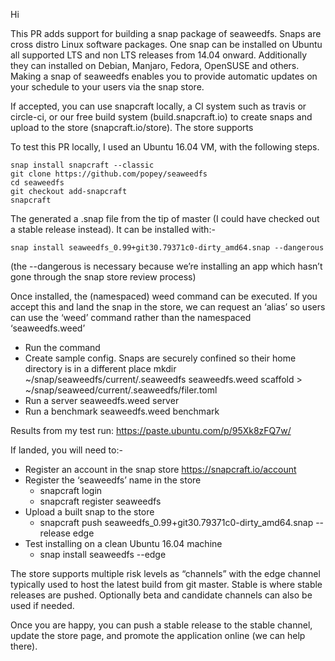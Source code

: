 Hi

This PR adds support for building a snap package of seaweedfs. Snaps are cross distro Linux software packages. One snap can be installed on Ubuntu all supported LTS and non LTS releases from 14.04 onward. Additionally they can installed on Debian, Manjaro, Fedora, OpenSUSE and others. Making a snap of seaweedfs enables you to provide automatic updates on your schedule to your users via the snap store.

If accepted, you can use snapcraft locally, a CI system such as travis or circle-ci, or our free build system (build.snapcraft.io) to create snaps and upload to the store (snapcraft.io/store). The store supports 

To test this PR locally, I used an Ubuntu 16.04 VM, with the following steps.

```
snap install snapcraft --classic
git clone https://github.com/popey/seaweedfs
cd seaweedfs
git checkout add-snapcraft
snapcraft
```

The generated a .snap file from the tip of master (I could have checked out a stable release instead). It can be installed with:-

    snap install seaweedfs_0.99+git30.79371c0-dirty_amd64.snap --dangerous

(the --dangerous is necessary because we’re installing an app which hasn’t gone through the snap store review process)

Once installed, the (namespaced) weed command can be executed. If you accept this and land the snap in the store, we can request an ‘alias’ so users can use the ‘weed’ command rather than the namespaced ‘seaweedfs.weed’

- Run the command
-  Create sample config. Snaps are securely confined so their home directory is in a different place
    mkdir ~/snap/seaweedfs/current/.seaweedfs
    seaweedfs.weed scaffold > ~/snap/seaweed/current/.seaweedfs/filer.toml
- Run a server
    seaweedfs.weed server
- Run a benchmark
    seaweedfs.weed benchmark

Results from my test run: https://paste.ubuntu.com/p/95Xk8zFQ7w/

If landed, you will need to:-

- Register an account in the snap store https://snapcraft.io/account
- Register the ‘seaweedfs’ name in the store 
  - snapcraft login
  - snapcraft register seaweedfs
- Upload a built snap to the store
  - snapcraft push seaweedfs_0.99+git30.79371c0-dirty_amd64.snap --release edge
- Test installing on a clean Ubuntu 16.04 machine
  - snap install seaweedfs --edge

The store supports multiple risk levels as “channels” with the edge channel typically used to host the latest build from git master. Stable is where stable releases are pushed. Optionally beta and candidate channels can also be used if needed.

Once you are happy, you can push a stable release to the stable channel, update the store page, and promote the application online (we can help there).
